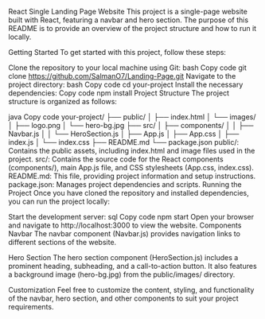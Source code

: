 React Single Landing Page Website
This project is a single-page website built with React, featuring a navbar and hero section. The purpose of this README is to provide an overview of the project structure and how to run it locally.

Getting Started
To get started with this project, follow these steps:

Clone the repository to your local machine using Git:
bash
Copy code
git clone https://github.com/SalmanO7/Landing-Page.git
Navigate to the project directory:
bash
Copy code
cd your-project
Install the necessary dependencies:
Copy code
npm install
Project Structure
The project structure is organized as follows:

java
Copy code
your-project/
├── public/
│   ├── index.html
│   └── images/
│       ├── logo.png
│       └── hero-bg.jpg
├── src/
│   ├── components/
│   │   ├── Navbar.js
│   │   └── HeroSection.js
│   ├── App.js
│   ├── App.css
│   ├── index.js
│   └── index.css
├── README.md
└── package.json
public/: Contains the public assets, including index.html and image files used in the project.
src/: Contains the source code for the React components (components/), main App.js file, and CSS stylesheets (App.css, index.css).
README.md: This file, providing project information and setup instructions.
package.json: Manages project dependencies and scripts.
Running the Project
Once you have cloned the repository and installed dependencies, you can run the project locally:

Start the development server:
sql
Copy code
npm start
Open your browser and navigate to http://localhost:3000 to view the website.
Components
Navbar
The navbar component (Navbar.js) provides navigation links to different sections of the website.

Hero Section
The hero section component (HeroSection.js) includes a prominent heading, subheading, and a call-to-action button. It also features a background image (hero-bg.jpg) from the public/images/ directory.

Customization
Feel free to customize the content, styling, and functionality of the navbar, hero section, and other components to suit your project requirements.

